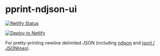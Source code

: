 # pprint-ndjson-ui

[![Netlify
Status](https://api.netlify.com/api/v1/badges/2537a48e-12c8-47f4-b5e4-d5e0dab6783f/deploy-status)](https://app.netlify.com/sites/pprint-ndjson/deploys)

[![Deploy to
Netlify](https://www.netlify.com/img/deploy/button.svg)](https://app.netlify.com/start/deploy?repository=https://github.com/neverendingqs/pprint-ndjson-ui)

For pretty-printing newline delimited JSON (including [ndjson](http://ndjson.org/) and [jsonl / JSONlines](http://jsonlines.org/)).

